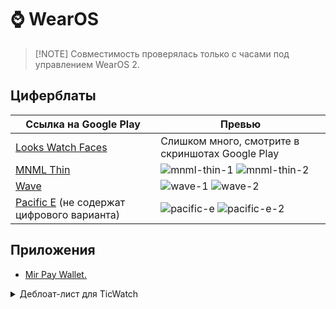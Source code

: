 # ⌚️ WearOS

>
> [!NOTE]
> Совместимость проверялась только с часами под управлением WearOS 2.

## Циферблаты

| Ссылка на Google Play  | Превью        |
| ------------- | ------------- |
| [Looks Watch Faces](https://www.apkmirror.com/apk/ustwo-studios/looks-android-wear-watch-faces-android-wear/looks-android-wear-watch-faces-android-wear-1-20-0-release/)  | Слишком много, смотрите в скриншотах Google Play |
| [MNML Thin](https://play.google.com/store/apps/details?id=com.watchfacestudio.awfmnmlthin) | ![mnml-thin-1](https://github.com/begoniacommunity/list/assets/76614596/f20619fa-a075-4e44-b960-1e7c19f6d41a) ![mnml-thin-2](https://github.com/begoniacommunity/list/assets/76614596/636932a0-9741-4007-ba29-77757087dfa3) |
| [Wave](https://play.google.com/store/apps/details?id=com.watchfacestudio.awfwave) | ![wave-1](https://github.com/begoniacommunity/list/assets/76614596/ce01aeaf-beca-46ae-9f12-6b2ff7b2d2c8) ![wave-2](https://github.com/begoniacommunity/list/assets/76614596/2a334a0b-6708-4093-bd0c-351f83800235) |
| [Pacific E](https://play.google.com/store/apps/details?id=com.amoledwatchfaces.pacifice) (не содержат цифрового варианта) | ![pacific-e](https://github.com/begoniacommunity/list/assets/76614596/7dbeb0b4-b612-499a-9627-9104d1f4c259) ![pacific-e-2](https://github.com/begoniacommunity/list/assets/76614596/1187b634-919f-4682-a845-c0b032b89a61) | 

## Приложения
* [Mir Pay Wallet.](https://github.com/the-dise/Mir-Pay-Wallet)

<details>

<summary>Деблоат-лист для TicWatch</summary>

```
# Это грузовитая альтернатива Google Fit, сводка информации из сервисов от Mobvoi
Tic здоровье (Tic Health) - com.mobvoi.wear.health.aw 

# Есть тренировки в Google Fit
Tic упражнения (Tic ?) - com.mobvoi.wear.fitness.aw

# Измерения пульса доступно в Google Fit
Tic пульс - com.mobvoi.wear.heartrate.aw

# Отслеживание сна, уровня кислорода в крови и режим "Дзен" не имеют предустановленных альтернатив от Google.
Tic сон - com.mobvoi.wear.sleep.aw
Tic кислород (Tic Blood Oxygen) - com.mobvoi.wear.bloodoxygen
Tic дзен - com.mobvoi.wear.pressure

# Тренировки дыхания доступны в Google Fit
Tic дыхание - com.mobvoi.wear.breath

# Отслеживание уровня шума через часы
Tic шум - com.mobvoi.ticwear.noisedetect

# Просто хлам
TicCare - com.mobvoi.care
Конфиденциальность - com.mobvoi.wear.privacy.aw

# Инструменты
Калькулятор - com.mobvoi.wear.calculator.aw
Tic запись - com.mobvoi.wear.recorder

# Google
Fit - com.google.android.apps.fitness
Фонарик - com.google.android.clockwork.flashlight
Компаньон для Камеры - com.google.android.GoogleCamera
Google Переводчик - com.google.android.apps.translate
Напоминания, Дела - com.google.android.wearable.reminders
Вероятно, анимация при подключении зарядки - com.google.android.wearable.ambient
Google Pay/Кошелек - com.google.android.apps.walletnfcrel
Google Погода - com.google.android.googlequicksearchbox
Ввод текста прописью - com.google.android.apps.handwriting.ime
Секундомер, Таймер, Таймер для мытья рук, Будильник - com.google.android.deskclock
```

</details>
